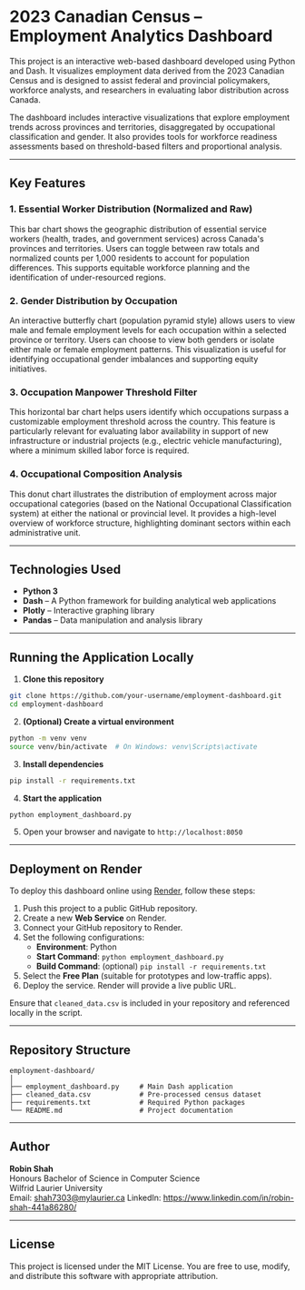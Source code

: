 
# 2023 Canadian Census – Employment Analytics Dashboard

This project is an interactive web-based dashboard developed using Python and Dash. It visualizes employment data derived from the 2023 Canadian Census and is designed to assist federal and provincial policymakers, workforce analysts, and researchers in evaluating labor distribution across Canada.

The dashboard includes interactive visualizations that explore employment trends across provinces and territories, disaggregated by occupational classification and gender. It also provides tools for workforce readiness assessments based on threshold-based filters and proportional analysis.

---

## Key Features

### 1. Essential Worker Distribution (Normalized and Raw)

This bar chart shows the geographic distribution of essential service workers (health, trades, and government services) across Canada's provinces and territories. Users can toggle between raw totals and normalized counts per 1,000 residents to account for population differences. This supports equitable workforce planning and the identification of under-resourced regions.

### 2. Gender Distribution by Occupation

An interactive butterfly chart (population pyramid style) allows users to view male and female employment levels for each occupation within a selected province or territory. Users can choose to view both genders or isolate either male or female employment patterns. This visualization is useful for identifying occupational gender imbalances and supporting equity initiatives.

### 3. Occupation Manpower Threshold Filter

This horizontal bar chart helps users identify which occupations surpass a customizable employment threshold across the country. This feature is particularly relevant for evaluating labor availability in support of new infrastructure or industrial projects (e.g., electric vehicle manufacturing), where a minimum skilled labor force is required.

### 4. Occupational Composition Analysis

This donut chart illustrates the distribution of employment across major occupational categories (based on the National Occupational Classification system) at either the national or provincial level. It provides a high-level overview of workforce structure, highlighting dominant sectors within each administrative unit.

---

## Technologies Used

- **Python 3**
- **Dash** – A Python framework for building analytical web applications
- **Plotly** – Interactive graphing library
- **Pandas** – Data manipulation and analysis library

---

## Running the Application Locally

1. **Clone this repository**
```bash
git clone https://github.com/your-username/employment-dashboard.git
cd employment-dashboard
```

2. **(Optional) Create a virtual environment**
```bash
python -m venv venv
source venv/bin/activate  # On Windows: venv\Scripts\activate
```

3. **Install dependencies**
```bash
pip install -r requirements.txt
```

4. **Start the application**
```bash
python employment_dashboard.py
```

5. Open your browser and navigate to `http://localhost:8050`

---

## Deployment on Render

To deploy this dashboard online using [Render](https://render.com), follow these steps:

1. Push this project to a public GitHub repository.
2. Create a new **Web Service** on Render.
3. Connect your GitHub repository to Render.
4. Set the following configurations:
   - **Environment**: Python
   - **Start Command**: `python employment_dashboard.py`
   - **Build Command**: (optional) `pip install -r requirements.txt`
5. Select the **Free Plan** (suitable for prototypes and low-traffic apps).
6. Deploy the service. Render will provide a live public URL.

Ensure that `cleaned_data.csv` is included in your repository and referenced locally in the script.

---

## Repository Structure

```
employment-dashboard/
│
├── employment_dashboard.py     # Main Dash application
├── cleaned_data.csv            # Pre-processed census dataset
├── requirements.txt            # Required Python packages
└── README.md                   # Project documentation
```

---

## Author

**Robin Shah**  
Honours Bachelor of Science in Computer Science  
Wilfrid Laurier University  
Email: shah7303@mylaurier.ca 
LinkedIn: https://www.linkedin.com/in/robin-shah-441a86280/ 

---

## License

This project is licensed under the MIT License. You are free to use, modify, and distribute this software with appropriate attribution.
